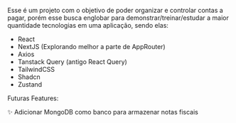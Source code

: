 Esse é um projeto com o objetivo de poder organizar e controlar contas a pagar, porém esse busca englobar para demonstrar/treinar/estudar a maior quantidade tecnologias em uma aplicação, sendo elas:

- React
- NextJS (Explorando melhor a parte de AppRouter)
- Axios
- Tanstack Query (antigo React Query)
- TailwindCSS
- Shadcn
- Zustand


Futuras Features:

✨ Adicionar MongoDB como banco para armazenar notas fiscais